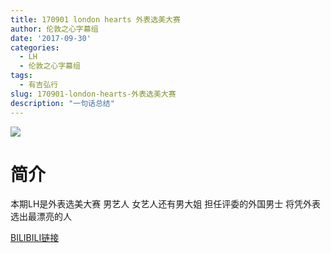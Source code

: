 ```yaml
---
title: 170901 london hearts 外表选美大赛
author: 伦敦之心字幕组
date: '2017-09-30'
categories:
  - LH
  - 伦敦之心字幕组
tags:
  - 有吉弘行
slug: 170901-london-hearts-外表选美大赛
description: "一句话总结"
---
```


![](https://wx1.sinaimg.cn/mw1024/a5ffaf9bgy1fj6jdugrbkj20xa0kudky.jpg)

# 简介

本期LH是外表选美大赛 男艺人 女艺人还有男大姐 担任评委的外国男士 将凭外表选出最漂亮的人

[BILIBILI链接](http://www.bilibili.com/video/av14132743/)